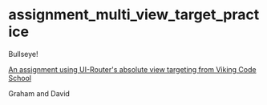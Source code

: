 # assignment_multi_view_target_practice
Bullseye!

[An assignment using UI-Router's absolute view targeting from Viking Code School](https://www.vikingcodeschool.com)

Graham and David
